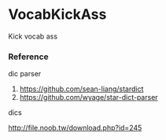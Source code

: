 # VocabKickAss
Kick vocab ass


### Reference

dic parser

1. https://github.com/sean-liang/stardict
1. https://github.com/wyage/star-dict-parser

dics

http://file.noob.tw/download.php?id=245
